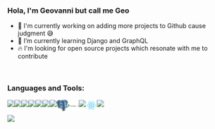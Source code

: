 ### Hola, I'm Geovanni but call me Geo

- 🚧   I'm currently working on adding more projects to Github cause judgment 😅
- 🌱   I’m currently learning Django and GraphQL
- 🔥   I'm looking for open source projects which resonate with me to contribute

<br />

### Languages and Tools:

<img 
    align="left" 
    src="https://cdn.jsdelivr.net/npm/programming-languages-logos/src/javascript/javascript.svg" 
    height="25" />
<img 
    align="left" 
    src="https://cdn.jsdelivr.net/npm/programming-languages-logos/src/html/html.svg" 
    height="25" />
<img 
    align="left" 
    src="https://cdn.jsdelivr.net/npm/programming-languages-logos/src/css/css.svg" 
    height="25" />
<img 
    align="left" 
    src="https://cdn.jsdelivr.net/npm/programming-languages-logos/src/typescript/typescript.svg" 
    height="25" />
<img 
    align="left" 
    src="https://cdn.jsdelivr.net/npm/programming-languages-logos/src/python/python.svg" 
    height="25" />
<img
    align="left"
    src="https://camo.githubusercontent.com/9c24355bb3afbff914503b663ade7beb341079fa/68747470733a2f2f6e6f64656a732e6f72672f7374617469632f696d616765732f6c6f676f2d6c696768742e737667" 
    height="25" />
<img 
    align="left"
    src="https://camo.githubusercontent.com/fc61dcbdb7a6e49d3adecc12194b24ab20dfa25b/68747470733a2f2f692e636c6f756475702e636f6d2f7a6659366c4c376546612d3330303078333030302e706e67" 
    height="25" />
<img 
    align="left"
    src="https://raw.githubusercontent.com/github/explore/80688e429a7d4ef2fca1e82350fe8e3517d3494d/topics/postgresql/postgresql.png" 
    height="25" />
<img 
    align="left"
    src="https://raw.githubusercontent.com/github/explore/80688e429a7d4ef2fca1e82350fe8e3517d3494d/topics/mongodb/mongodb.png" 
    height="25" />
<img 
    align="left"
    src="https://raw.githubusercontent.com/facebook/jest/master/website/static/img/jest-readme-headline.png" 
    height="25" />
<img 
    align="left"
    src="https://raw.githubusercontent.com/github/explore/80688e429a7d4ef2fca1e82350fe8e3517d3494d/topics/react/react.png" 
    height="25" />
<img 
    align="left"
    src="https://camo.githubusercontent.com/728ce9f78c3139e76fa69925ad7cc502e32795d2/68747470733a2f2f7675656a732e6f72672f696d616765732f6c6f676f2e706e67" 
    height="25" />

<br />
<br />

<img src="https://github-readme-stats.vercel.app/api?username=geo-herrera&show_icons=true&title_color=FF9D00&icon_color=2AFFDF&text_color=ffffff&bg_color=15232D" />
